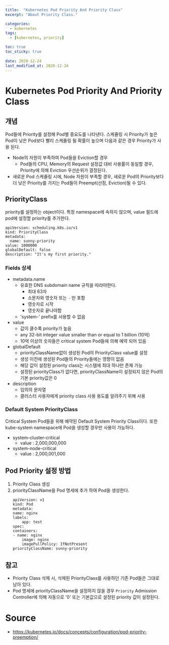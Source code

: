 ```yaml
---
title:  "Kubernetes Pod Priority And Priority Class"
excerpt: "About Priority Class."

categories:
  - kubernetes
tags:
  - [kubernetes, priority]

toc: true
toc_sticky: true
 
date: 2020-12-24
last_modified_at: 2020-12-24
---
```

# Kubernetes Pod Priority And Priority Class

## 개념
Pod들에 Priority를 설정해 Pod별 중요도를 나타낸다. 스케쥴링 시 Priority가 높은 Pod이 낮은 Pod보다 빨리 스케쥴링 될 확률이 높으며 다음과 같은 경우 Priority가 사용 된다.

- Node의 자원이 부족하여 Pod들을 Eviction할 경우
    - Pod들의 CPU, Memory의 Request 설정값 대비 사용률이 동일할 경우, Priority에 의해 Eviction 우선순위가 결정된다.
- 새로운 Pod 스케쥴링 시에, Node 자원이 부족할 경우, 새로운 Pod의 Priority보다 더 낮은 Priority를 가지는 Pod들이 Preempt(선점, Eviction)될 수 있다.

## PriorityClass
priority를 설정하는 object이다. 특정 namespace에 속하지 않으며, value 필드에 pod에 설정할 priority를 추가한다.
```
apiVersion: scheduling.k8s.io/v1
kind: PriorityClass
metadata:
  name: sunny-priority
value: 1000000
globalDefault: false
description: "It's my first priority."
```

### Fields 상세
- metadata.name
    - 유효한 DNS subdomain name 규칙을 따라야한다.
        - 최대 63자
        - 소문자와 영숫자 또는 `-` 만 포함
        - 영숫자로 시작
        - 영숫자로 끝나야함
    - 'system-' prefix를 사용할 수 없음
- value
    - 값이 클수록 priority가 높음
    - any 32-bit integer value smaller than or equal to 1 billion (10억)
    - 10억 이상의 숫자들은 critical system Pod들에 의해 예약 되어 있음
- globalDefault
    - priorityClassName없이 생성된 Pod의 PriorityClass value를 설정
    - 생성 이전에 생성된 Pod들의 Priority들에는 영향이 없음
    - 해당 값이 설정된 priority class는 시스템에 최대 하나만 존재 가능
    - 설정된 priorityClass가 없다면, priorityClassName이 설정되지 않은 Pod의 기본 priority값은 0
- description
    - 임의의 문자열
    - 클러스터 사용자에게 priority class 사용 용도를 알려주기 위해 사용

### Default System PriorityClass
Critical System Pod들을 위해 예약된 Default System Priority Class이다.
또한 kube-system namespace에 Pod을 생성할 경우만 사용이 가능하다.

- system-cluster-critical
    - value : 2,000,000,000
- system-node-critical
    - value : 2,000,001,000

## Pod Priority 설정 방법
1. Priority Class 생성
2. priorityClassName을 Pod 명세에 추가 하여 Pod을 생성한다.
    ```
    apiVersion: v1
    kind: Pod
    metadata:
    name: nginx
    labels:
        app: test
    spec:
    containers:
    - name: nginx
        image: nginx
        imagePullPolicy: IfNotPresent
    priorityClassName: sunny-priority
    ```


## 참고
- Priority Class 삭제 시, 삭제된 PriorityClass를 사용하던 기존 Pod들은 그대로 남아 있다.
- Pod 명세에 priorityClassName을 설정하지 않을 경우 `Priority` Admission Controller에 의해 자동으로 '0' 또는 기본값으로 설정된 priority 값이 설정된다.

# Source
- https://kubernetes.io/docs/concepts/configuration/pod-priority-preemption/